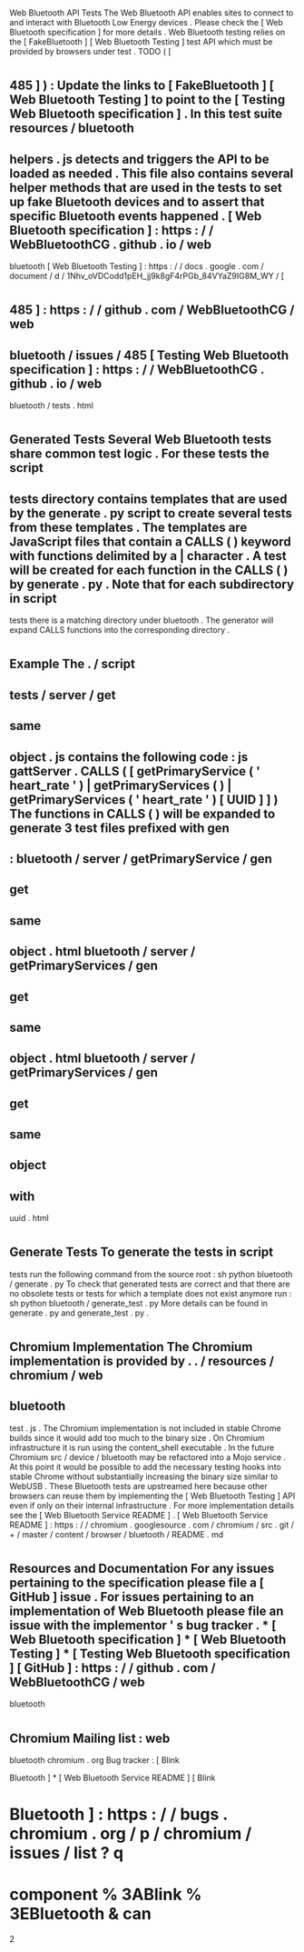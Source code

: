 #
Web
Bluetooth
API
Tests
The
Web
Bluetooth
API
enables
sites
to
connect
to
and
interact
with
Bluetooth
Low
Energy
devices
.
Please
check
the
[
Web
Bluetooth
specification
]
for
more
details
.
Web
Bluetooth
testing
relies
on
the
[
FakeBluetooth
]
[
Web
Bluetooth
Testing
]
test
API
which
must
be
provided
by
browsers
under
test
.
TODO
(
[
#
485
]
)
:
Update
the
links
to
[
FakeBluetooth
]
[
Web
Bluetooth
Testing
]
to
point
to
the
[
Testing
Web
Bluetooth
specification
]
.
In
this
test
suite
resources
/
bluetooth
-
helpers
.
js
detects
and
triggers
the
API
to
be
loaded
as
needed
.
This
file
also
contains
several
helper
methods
that
are
used
in
the
tests
to
set
up
fake
Bluetooth
devices
and
to
assert
that
specific
Bluetooth
events
happened
.
[
Web
Bluetooth
specification
]
:
https
:
/
/
WebBluetoothCG
.
github
.
io
/
web
-
bluetooth
[
Web
Bluetooth
Testing
]
:
https
:
/
/
docs
.
google
.
com
/
document
/
d
/
1Nhv_oVDCodd1pEH_jj9k8gF4rPGb_84VYaZ9IG8M_WY
/
[
#
485
]
:
https
:
/
/
github
.
com
/
WebBluetoothCG
/
web
-
bluetooth
/
issues
/
485
[
Testing
Web
Bluetooth
specification
]
:
https
:
/
/
WebBluetoothCG
.
github
.
io
/
web
-
bluetooth
/
tests
.
html
#
#
Generated
Tests
Several
Web
Bluetooth
tests
share
common
test
logic
.
For
these
tests
the
script
-
tests
directory
contains
templates
that
are
used
by
the
generate
.
py
script
to
create
several
tests
from
these
templates
.
The
templates
are
JavaScript
files
that
contain
a
CALLS
(
)
keyword
with
functions
delimited
by
a
|
character
.
A
test
will
be
created
for
each
function
in
the
CALLS
(
)
by
generate
.
py
.
Note
that
for
each
subdirectory
in
script
-
tests
there
is
a
matching
directory
under
bluetooth
.
The
generator
will
expand
CALLS
functions
into
the
corresponding
directory
.
#
#
#
Example
The
.
/
script
-
tests
/
server
/
get
-
same
-
object
.
js
contains
the
following
code
:
js
gattServer
.
CALLS
(
[
getPrimaryService
(
'
heart_rate
'
)
|
getPrimaryServices
(
)
|
getPrimaryServices
(
'
heart_rate
'
)
[
UUID
]
]
)
The
functions
in
CALLS
(
)
will
be
expanded
to
generate
3
test
files
prefixed
with
gen
-
:
bluetooth
/
server
/
getPrimaryService
/
gen
-
get
-
same
-
object
.
html
bluetooth
/
server
/
getPrimaryServices
/
gen
-
get
-
same
-
object
.
html
bluetooth
/
server
/
getPrimaryServices
/
gen
-
get
-
same
-
object
-
with
-
uuid
.
html
#
#
#
Generate
Tests
To
generate
the
tests
in
script
-
tests
run
the
following
command
from
the
source
root
:
sh
python
bluetooth
/
generate
.
py
To
check
that
generated
tests
are
correct
and
that
there
are
no
obsolete
tests
or
tests
for
which
a
template
does
not
exist
anymore
run
:
sh
python
bluetooth
/
generate_test
.
py
More
details
can
be
found
in
generate
.
py
and
generate_test
.
py
.
#
#
Chromium
Implementation
The
Chromium
implementation
is
provided
by
.
.
/
resources
/
chromium
/
web
-
bluetooth
-
test
.
js
.
The
Chromium
implementation
is
not
included
in
stable
Chrome
builds
since
it
would
add
too
much
to
the
binary
size
.
On
Chromium
infrastructure
it
is
run
using
the
content_shell
executable
.
In
the
future
Chromium
src
/
device
/
bluetooth
may
be
refactored
into
a
Mojo
service
.
At
this
point
it
would
be
possible
to
add
the
necessary
testing
hooks
into
stable
Chrome
without
substantially
increasing
the
binary
size
similar
to
WebUSB
.
These
Bluetooth
tests
are
upstreamed
here
because
other
browsers
can
reuse
them
by
implementing
the
[
Web
Bluetooth
Testing
]
API
even
if
only
on
their
internal
infrastructure
.
For
more
implementation
details
see
the
[
Web
Bluetooth
Service
README
]
.
[
Web
Bluetooth
Service
README
]
:
https
:
/
/
chromium
.
googlesource
.
com
/
chromium
/
src
.
git
/
+
/
master
/
content
/
browser
/
bluetooth
/
README
.
md
#
Resources
and
Documentation
For
any
issues
pertaining
to
the
specification
please
file
a
[
GitHub
]
issue
.
For
issues
pertaining
to
an
implementation
of
Web
Bluetooth
please
file
an
issue
with
the
implementor
'
s
bug
tracker
.
*
[
Web
Bluetooth
specification
]
*
[
Web
Bluetooth
Testing
]
*
[
Testing
Web
Bluetooth
specification
]
[
GitHub
]
:
https
:
/
/
github
.
com
/
WebBluetoothCG
/
web
-
bluetooth
#
#
Chromium
Mailing
list
:
web
-
bluetooth
chromium
.
org
Bug
tracker
:
[
Blink
>
Bluetooth
]
*
[
Web
Bluetooth
Service
README
]
[
Blink
>
Bluetooth
]
:
https
:
/
/
bugs
.
chromium
.
org
/
p
/
chromium
/
issues
/
list
?
q
=
component
%
3ABlink
%
3EBluetooth
&
can
=
2
